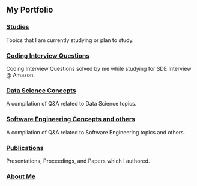 ## My Portfolio

### [Studies](studies.md)
Topics that I am currently studying or plan to study.

### [Coding Interview Questions](codingInterview.md)
Coding Interview Questions solved by me while studying for SDE Interview @ Amazon.

### [Data Science Concepts](DSconcepts.md)
A compilation of Q&A related to Data Science topics.

### [Software Engineering Concepts and others](SEconcepts.md)
A compilation of Q&A related to Software Engineering topics and others.

### [Publications](publications.md)
Presentations, Proceedings, and Papers which I authored.

### [About Me](aboutme.md)

